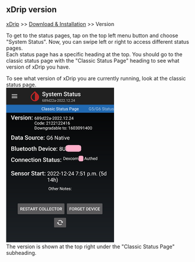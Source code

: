 ## xDrip version  
[xDrip](../README.md) >> [Download & Installation](./Installation_page.md) >> Version  
  
To get to the status pages, tap on the top left menu button and choose "System Status".  Now, you can swipe left or right to access different status pages.  
Each status page has a specific heading at the top.  You should go to the classic status page with the "Classic Status Page" heading to see what version of xDrip you have.  
  
To see what version of xDrip you are currently running, look at the classic status page.  
![](./images/classic-status-pg.png)  
The version is shown at the top right under the "Classic Status Page" subheading.  
  
